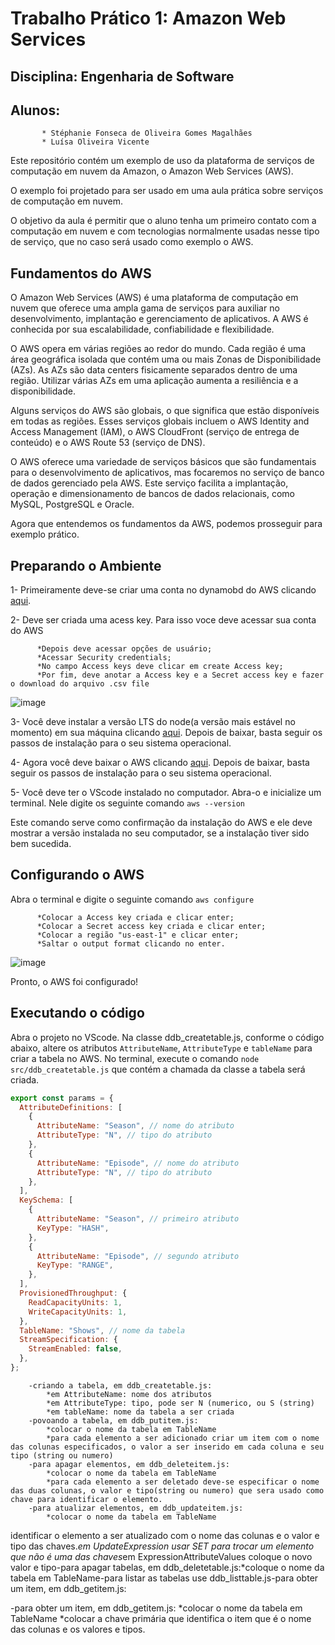 # Trabalho Prático 1: Amazon Web Services

## Disciplina: Engenharia de Software
## Alunos: 
           * Stéphanie Fonseca de Oliveira Gomes Magalhães
           * Luísa Oliveira Vicente


Este repositório contém um exemplo de uso da plataforma de serviços de computação em nuvem da Amazon, o Amazon Web Services (AWS).

O exemplo foi projetado para ser usado em uma aula prática sobre serviços de computação em nuvem.

O objetivo da aula é permitir que o aluno tenha um primeiro contato com a computação em nuvem e com tecnologias normalmente usadas nesse tipo de serviço, que no caso será usado como exemplo o AWS.

## Fundamentos do AWS

O Amazon Web Services (AWS) é uma plataforma de computação em nuvem que oferece uma ampla gama de serviços para auxiliar no desenvolvimento, implantação e gerenciamento de aplicativos. A AWS é conhecida por sua escalabilidade, confiabilidade e flexibilidade.

O AWS opera em várias regiões ao redor do mundo. Cada região é uma área geográfica isolada que contém uma ou mais Zonas de Disponibilidade (AZs). As AZs são data centers fisicamente separados dentro de uma região. Utilizar várias AZs em uma aplicação aumenta a resiliência e a disponibilidade.

Alguns serviços do AWS são globais, o que significa que estão disponíveis em todas as regiões. Esses serviços globais incluem o AWS Identity and Access Management (IAM), o AWS CloudFront (serviço de entrega de conteúdo) e o AWS Route 53 (serviço de DNS).

O AWS oferece uma variedade de serviços básicos que são fundamentais para o desenvolvimento de aplicativos, mas focaremos no serviço de banco de dados gerenciado pela AWS. Este serviço facilita a implantação, operação e dimensionamento de bancos de dados relacionais, como MySQL, PostgreSQL e Oracle.

Agora que entendemos os fundamentos da AWS, podemos prosseguir para exemplo prático.

## Preparando o Ambiente

1- Primeiramente deve-se criar uma conta no dynamobd do AWS clicando [aqui](https://docs.aws.amazon.com/sdk-for-javascript/v3/developer-guide/dynamodb-examples-using-tables.html).

2- Deve ser criada uma acess key. Para isso voce deve acessar sua conta do AWS
          
          *Depois deve acessar opções de usuário;
          *Acessar Security credentials;
          *No campo Access keys deve clicar em create Access key;
          *Por fim, deve anotar a Access key e a Secret access key e fazer o download do arquivo .csv file
          

![image](https://github.com/steponnie/TP1_EngSoft_AWS/assets/61642301/85f829a8-fcca-436d-9629-681597b429e6)


3- Você deve instalar a versão LTS do node(a versão mais estável no momento) em sua máquina clicando [aqui](https://nodejs.org/en/download). Depois de baixar, basta seguir os passos de instalação para o seu sistema operacional.

4- Agora você deve baixar o AWS clicando [aqui](https://docs.aws.amazon.com/cli/latest/userguide/getting-started-install.html). Depois de baixar, basta seguir os passos de instalação para o seu sistema operacional.

5- Você deve ter o VScode instalado no computador. Abra-o e inicialize um terminal. Nele digite os seguinte comando ```aws --version```

Este comando serve como confirmação da instalação do AWS e ele deve mostrar a versão instalada no seu computador, se a instalação tiver sido bem sucedida.

## Configurando o AWS

Abra o terminal e digite o seguinte comando ```aws configure```
                     
          *Colocar a Access key criada e clicar enter;
          *Colocar a Secret access key criada e clicar enter;
          *Colocar a região "us-east-1" e clicar enter;
          *Saltar o output format clicando no enter.
            
![image](https://github.com/steponnie/TP1_EngSoft_AWS/assets/61642301/de9ecd33-1c0a-47c1-9cbe-326c8b96963d)

Pronto, o AWS foi configurado!

## Executando o código 

Abra o projeto no VScode. Na classe ddb_createtable.js, conforme o código abaixo, altere os atributos  ```AttributeName```, ```AttributeType``` e ```tableName``` para criar a tabela no AWS. No terminal, execute o comando  ```node src/ddb_createtable.js``` que contém a chamada da classe a tabela será criada. 
 
```javascript
export const params = {
  AttributeDefinitions: [
    {
      AttributeName: "Season", // nome do atributo
      AttributeType: "N", // tipo do atributo
    },
    {
      AttributeName: "Episode", // nome do atributo
      AttributeType: "N", // tipo do atributo
    },
  ],
  KeySchema: [
    {
      AttributeName: "Season", // primeiro atributo
      KeyType: "HASH",
    },
    {
      AttributeName: "Episode", // segundo atributo
      KeyType: "RANGE",
    },
  ],
  ProvisionedThroughput: {
    ReadCapacityUnits: 1,
    WriteCapacityUnits: 1,
  },
  TableName: "Shows", // nome da tabela
  StreamSpecification: {
    StreamEnabled: false,
  },
};
```
        -criando a tabela, em ddb_createtable.js:
            *em AttributeName: nome dos atributos
            *em AttributeType: tipo, pode ser N (numerico, ou S (string)
            *em tableName: nome da tabela a ser criada
        -povoando a tabela, em ddb_putitem.js:
            *colocar o nome da tabela em TableName
            *para cada elemento a ser adicionado criar um item com o nome das colunas especificados, o valor a ser inserido em cada coluna e seu tipo (string ou numero)
        -para apagar elementos, em ddb_deleteitem.js:
            *colocar o nome da tabela em TableName
            *para cada elemento a ser deletado deve-se especificar o nome das duas colunas, o valor e tipo(string ou numero) que sera usado como chave para identificar o elemento.
        -para atualizar elementos, em ddb_updateitem.js:
            *colocar o nome da tabela em TableName
            
identificar o elemento a ser atualizado com o nome das colunas e o valor e tipo das chaves.*em UpdateExpression usar SET para trocar um elemento que não é uma das chaves*em ExpressionAttributeValues coloque o novo valor e tipo-para apagar tabelas, em ddb_deletetable.js:*coloque o nome da tabela em TableName-para listar as tabelas use ddb_listtable.js-para obter um item, em ddb_getitem.js:

-para obter um item, em ddb_getitem.js:
            *colocar o nome da tabela em TableName
            *colocar a chave primária   que identifica o item que é o nome das colunas e os valores e tipos.
